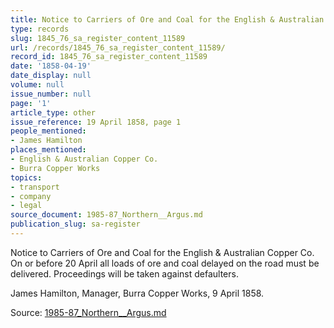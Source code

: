 ```yaml
---
title: Notice to Carriers of Ore and Coal for the English & Australian Copper Co.
type: records
slug: 1845_76_sa_register_content_11589
url: /records/1845_76_sa_register_content_11589/
record_id: 1845_76_sa_register_content_11589
date: '1858-04-19'
date_display: null
volume: null
issue_number: null
page: '1'
article_type: other
issue_reference: 19 April 1858, page 1
people_mentioned:
- James Hamilton
places_mentioned:
- English & Australian Copper Co.
- Burra Copper Works
topics:
- transport
- company
- legal
source_document: 1985-87_Northern__Argus.md
publication_slug: sa-register
---
```


Notice to Carriers of Ore and Coal for the English & Australian Copper Co.  On or before 20 April all loads of ore and coal delayed on the road must be delivered.  Proceedings will be taken against defaulters.

James Hamilton, Manager, Burra Copper Works, 9 April 1858.

Source: [1985-87_Northern__Argus.md](/downloads/markdown/1985-87_Northern__Argus.md)
